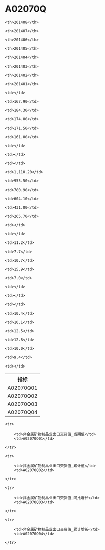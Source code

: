 A02070Q
======


<table>

<tr>
    <th>指标</th>
    
    <th>201408</th>
    
    <th>201407</th>
    
    <th>201406</th>
    
    <th>201405</th>
    
    <th>201404</th>
    
    <th>201403</th>
    
    <th>201402</th>
    
    <th>201401</th>
    
</tr>


<tr>
    <td>A02070Q01</td>
    
    <td></td>
    
    <td>167.90</td>
    
    <td>184.30</td>
    
    <td>174.00</td>
    
    <td>171.50</td>
    
    <td>161.00</td>
    
    <td></td>
    
    <td></td>
    

</tr>

<tr>
    <td>A02070Q02</td>
    
    <td></td>
    
    <td>1,110.20</td>
    
    <td>955.50</td>
    
    <td>780.90</td>
    
    <td>604.10</td>
    
    <td>431.00</td>
    
    <td>265.70</td>
    
    <td></td>
    

</tr>

<tr>
    <td>A02070Q03</td>
    
    <td></td>
    
    <td>11.2</td>
    
    <td>7.7</td>
    
    <td>10.7</td>
    
    <td>15.9</td>
    
    <td>7.0</td>
    
    <td></td>
    
    <td></td>
    

</tr>

<tr>
    <td>A02070Q04</td>
    
    <td></td>
    
    <td>10.4</td>
    
    <td>10.1</td>
    
    <td>12.5</td>
    
    <td>12.8</td>
    
    <td>10.0</td>
    
    <td>9.4</td>
    
    <td></td>
    

</tr>


</table>

<table>
    
    <tr>

        <td>非金属矿物制品业出口交货值_当期值</td>
        <td>A02070Q01</td>

    </tr>
    
    <tr>

        <td>非金属矿物制品业出口交货值_累计值</td>
        <td>A02070Q02</td>

    </tr>
    
    <tr>

        <td>非金属矿物制品业出口交货值_同比增长</td>
        <td>A02070Q03</td>

    </tr>
    
    <tr>

        <td>非金属矿物制品业出口交货值_累计增长</td>
        <td>A02070Q04</td>

    </tr>
    
</table>